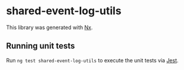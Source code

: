# shared-event-log-utils

This library was generated with [Nx](https://nx.dev).

## Running unit tests

Run `ng test shared-event-log-utils` to execute the unit tests via [Jest](https://jestjs.io).
